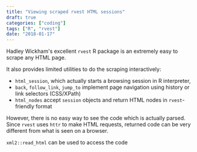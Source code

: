 ```yaml
---
title: "Viewing scraped rvest HTML sessions"
draft: true
categories: ["coding"]
tags: ["R", "rvest"]
date: "2018-01-17"
---
```


Hadley Wickham's excellent `rvest` R package is an extremely easy to scrape any HTML page.

It also provides limited utilities to do the scraping interactively: 

- `html_session`, which actually starts a browsing session in R interpreter,
- `back`, `follow_link`, `jump_to` implement page navigation using history or link selectors (CSS/XPath)
- `html_nodes` accept `session` objects and return HTML nodes in `rvest`-friendly format

However, there is no easy way to see the code which is actually parsed.  
Since `rvest` uses `httr` to make HTML requests, returned code can be very different from what is seen on a browser.

`xml2::read_html` can be used to access the code
